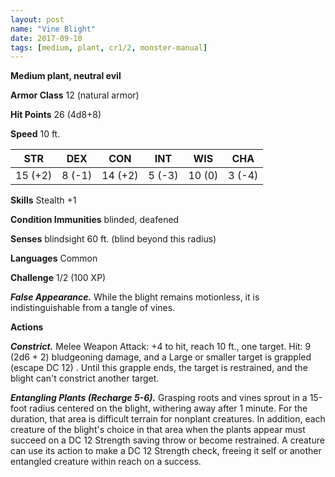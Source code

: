 ```yaml
---
layout: post
name: "Vine Blight"
date: 2017-09-10
tags: [medium, plant, cr1/2, monster-manual]
---
```


**Medium plant, neutral evil**

**Armor Class** 12 (natural armor)

**Hit Points** 26 (4d8+8)

**Speed** 10 ft.

|   STR   |   DEX   |   CON   |   INT   |   WIS   |   CHA   |
|:-----:|:-----:|:-----:|:-----:|:-----:|:-----:|
| 15 (+2) | 8 (-1) | 14 (+2) | 5 (-3) | 10 (0) | 3 (-4) |

**Skills** Stealth +1

**Condition Immunities** blinded, deafened

**Senses** blindsight 60 ft. (blind beyond this radius)

**Languages** Common

**Challenge** 1/2 (100 XP)

***False Appearance.*** While the blight remains motionless, it is indistinguishable from a tangle of vines.

**Actions**

***Constrict.*** Melee Weapon Attack: +4 to hit, reach 10 ft., one target. Hit: 9 (2d6 + 2) bludgeoning damage, and a Large or smaller target is grappled (escape DC 12) . Until this grapple ends, the target is restrained, and the blight can't constrict another target.

***Entangling Plants (Recharge 5-6).*** Grasping roots and vines sprout in a 15-foot radius centered on the blight, withering away after 1 minute. For the duration, that area is difficult terrain for nonplant creatures. In addition, each creature of the blight's choice in that area when the plants appear must succeed on a DC 12 Strength saving throw or become restrained. A creature can use its action to make a DC 12 Strength check, freeing it self or another entangled creature within reach on a success.

